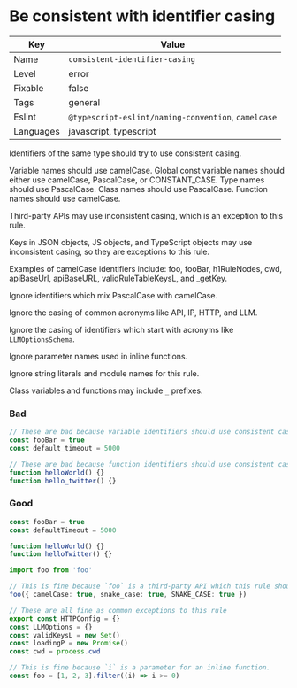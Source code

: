 # Be consistent with identifier casing

| Key       | Value                                               |
| --------- | --------------------------------------------------- |
| Name      | `consistent-identifier-casing`                      |
| Level     | error                                               |
| Fixable   | false                                               |
| Tags      | general                                             |
| Eslint    | `@typescript-eslint/naming-convention`, `camelcase` |
| Languages | javascript, typescript                              |

Identifiers of the same type should try to use consistent casing.

Variable names should use camelCase.
Global const variable names should either use camelCase, PascalCase, or CONSTANT_CASE.
Type names should use PascalCase.
Class names should use PascalCase.
Function names should use camelCase.

Third-party APIs may use inconsistent casing, which is an exception to this rule.

Keys in JSON objects, JS objects, and TypeScript objects may use inconsistent casing, so they are exceptions to this rule.

Examples of camelCase identifiers include: foo, fooBar, h1RuleNodes, cwd, apiBaseUrl, apiBaseURL, validRuleTableKeysL, and \_getKey.

Ignore identifiers which mix PascalCase with camelCase.

Ignore the casing of common acronyms like API, IP, HTTP, and LLM.

Ignore the casing of identifiers which start with acronyms like `LLMOptionsSchema`.

Ignore parameter names used in inline functions.

Ignore string literals and module names for this rule.

Class variables and functions may include `_` prefixes.

### Bad

```ts
// These are bad because variable identifiers should use consistent casing.
const fooBar = true
const default_timeout = 5000

// These are bad because function identifiers should use consistent casing.
function helloWorld() {}
function hello_twitter() {}
```

### Good

```ts
const fooBar = true
const defaultTimeout = 5000

function helloWorld() {}
function helloTwitter() {}
```

```ts
import foo from 'foo'

// This is fine because `foo` is a third-party API which this rule should to ignore.
foo({ camelCase: true, snake_case: true, SNAKE_CASE: true })
```

```ts
// These are all fine as common exceptions to this rule
export const HTTPConfig = {}
const LLMOptions = {}
const validKeysL = new Set()
const loadingP = new Promise()
const cwd = process.cwd
```

```ts
// This is fine because `i` is a parameter for an inline function.
const foo = [1, 2, 3].filter((i) => i >= 0)
```
